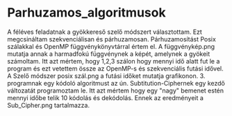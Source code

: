 # Parhuzamos_algoritmusok
A féléves feladatnak a gyökkereső szelő módszert választottam. Ezt megcsináltam szekvenciálisan és párhuzamosan.
Párhuzamosítást Posix szálakkal és OpenMP függvénykönyvtárral értem el.
A függvénykép.png mutatja annak a harmadfokú függvénynek a képét, amelynek a gyökeit számoltam.
Itt azt mértem, hogy 1,2,3 szálon hogy mennyi idő alatt fut le a program és ezt vetettem össze az OpenMP-s és szekvenciális futási idővel.
A Szelő módszer posix szál.png a futási időket mutatja grafikonon.
3. programnak egy kódoló algoritmust az ún. Subtitution-Ciphernek egy kezdő változatát programoztam le.
Itt azt mértem hogy egy "nagy" bemenet estén mennyi időbe telik 10 kódolás és dekódolás.
Ennek az eredményeit a Sub_Cipher.png tartalmazza.

